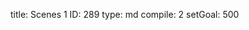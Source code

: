 title:          Scenes 1
ID:             289
type:           md
compile:        2
setGoal:        500


